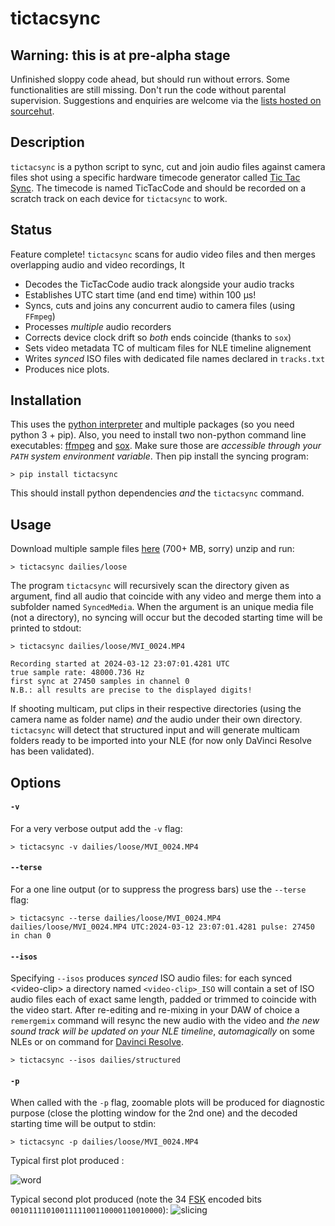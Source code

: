 # tictacsync

## Warning: this is at pre-alpha stage

Unfinished sloppy code ahead, but should run without errors. Some functionalities are still missing. Don't run the code without parental supervision. Suggestions and enquiries are welcome via the [lists hosted on sourcehut](https://sr.ht/~proflutz/TicTacSync/lists).

## Description

`tictacsync` is a python script to sync, cut and join audio files against camera files shot using a specific hardware timecode generator
called [Tic Tac Sync](https://tictacsync.org). The timecode is named TicTacCode and should be recorded on a scratch
track on each device for `tictacsync` to work.
## Status

Feature complete! `tictacsync`  scans for audio video files and then merges overlapping audio and video recordings, It

* Decodes the TicTacCode audio track alongside your audio tracks
* Establishes UTC start time (and end time) within 100 μs!
* Syncs, cuts and joins any concurrent audio to camera files (using `FFmpeg`)
* Processes _multiple_ audio recorders
* Corrects device clock drift so _both_ ends coincide (thanks to `sox`)
* Sets video metadata TC of multicam files for NLE timeline alignement
* Writes _synced_ ISO files with dedicated file names declared in `tracks.txt`
* Produces nice plots.


## Installation

This uses the [python interpreter](https://www.python.org/downloads/) and multiple packages (so you need python 3 + pip). Also, you need to install two non-python command line executables: [ffmpeg](https://windowsloop.com/install-ffmpeg-windows-10/) and [sox](https://sourceforge.net/projects/sox/files/). Make sure those are _accessible through your `PATH` system environment variable_.
Then pip install the syncing program:


   	> pip install tictacsync


This should install python dependencies _and_ the `tictacsync` command.
## Usage

Download multiple sample files [here](https://nuage.lutz.quebec/s/4jw4xgqysLPS8EQ/download/dailies1_3.zip) (700+ MB, sorry) unzip and run:

    > tictacsync dailies/loose
The program `tictacsync` will recursively scan the directory given as argument, find all audio that coincide with any video and merge them into a subfolder named `SyncedMedia`. When the argument is an unique media file (not a directory), no syncing will occur but the decoded starting time will be printed to stdout:
	
	> tictacsync dailies/loose/MVI_0024.MP4

	Recording started at 2024-03-12 23:07:01.4281 UTC
	true sample rate: 48000.736 Hz
	first sync at 27450 samples in channel 0
	N.B.: all results are precise to the displayed digits!

If shooting multicam, put clips in their respective directories (using the camera name as folder name) _and_ the audio under their own directory. `tictacsync` will detect that structured input and will generate multicam folders ready to be imported into your NLE (for now only DaVinci Resolve has been validated).

## Options
#### `-v`

For a very verbose output add the `-v` flag:

    > tictacsync -v dailies/loose/MVI_0024.MP4
#### `--terse`
For a one line output (or to suppress the progress bars) use the `--terse` flag:

	> tictacsync --terse dailies/loose/MVI_0024.MP4 
	dailies/loose/MVI_0024.MP4 UTC:2024-03-12 23:07:01.4281 pulse: 27450 in chan 0
#### `--isos`

Specifying `--isos` produces _synced_ ISO audio files: for each synced \<video-clip\> a directory named `<video-clip>_ISO` will contain a set of ISO audio files each of exact same length, padded or trimmed to coincide with the video start. After re-editing and re-mixing in your DAW of choice a `remergemix` command will resync the new audio with the video and _the new sound track will be updated on your NLE timeline_, _automagically_ on some NLEs or on command for [Davinci Resolve](https://www.niwa.nu/dr-scripts/).

	> tictacsync --isos dailies/structured
#### `-p`

When called with the `-p` flag, zoomable plots will be produced for diagnostic purpose (close the plotting window for the 2nd one) and the decoded starting time will be output to stdin:

    > tictacsync -p dailies/loose/MVI_0024.MP4

Typical first plot produced :

![word](https://mamot.fr/system/media_attachments/files/110/279/794/002/305/269/original/0198908c6eb5c592.png)

Typical second plot produced (note the 34 [FSK](https://en.wikipedia.org/wiki/Frequency-shift_keying) encoded bits `0010111101001111100110000110010000`):
![slicing](https://mamot.fr/system/media_attachments/files/110/279/794/021/372/766/original/6ec62bb417115f52.png)


<!-- To run some tests, from top level `git cloned` dir:

    cd tictacsync ; python -m pytest
 Yes, the coverage is low. -->
